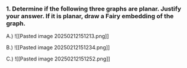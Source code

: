 ### 1. Determine if the following three graphs are planar. Justify your answer. If it is planar, draw a Fairy embedding of the graph.

A.)
![[Pasted image 20250212151213.png]]

B.)
![[Pasted image 20250212151234.png]]

C.)
![[Pasted image 20250212151252.png]]